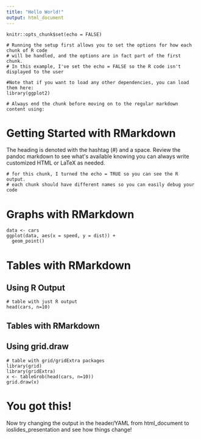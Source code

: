 ```yaml
---
title: "Hello World!"
output: html_document
---
```


```{r setup, include=FALSE}
knitr::opts_chunk$set(echo = FALSE)

# Running the setup first allows you to set the options for how each chunk of R code
# will be handled, and the options are in fact part of the first chunk.
# In this example, I've set the echo = FALSE so the R code isn't displayed to the user

#Note that if you want to load any other dependencies, you can load them here:
library(ggplot2)

# Always end the chunk before moving on to the regular markdown content using:

```

# Getting Started with RMarkdown

The heading is denoted with the hashtag (#) and a space. Review the pandoc markdown 
to see what's available knowing you can always write customized 
HTML or LaTeX as needed.

```{r intro, echo=TRUE}
# for this chunk, I turned the echo = TRUE so you can see the R output.
# each chunk should have different names so you can easily debug your code

```

# Graphs with RMarkdown

```{r graphs}
data <- cars
ggplot(data, aes(x = speed, y = dist)) +
  geom_point()
```

# Tables with RMarkdown

## Using R Output

```{r tables, echo =FALSE}
# table with just R output
head(cars, n=10)
```

## Tables with RMarkdown

## Using grid.draw

```{r tables_grid}
# table with grid/gridExtra packages
library(grid)
library(gridExtra)
x <- tableGrob(head(cars, n=10))
grid.draw(x)

```

# You got this!

Now try changing the output in the header/YAML from html_document to ioslides_presentation and see how things change!

